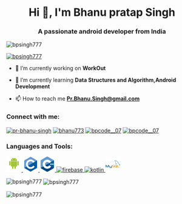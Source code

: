 <h1 align="center">Hi 👋, I'm Bhanu pratap Singh</h1>
<h3 align="center">A passionate android developer from India</h3>

<p align="left"> <img src="https://komarev.com/ghpvc/?username=bpsingh777&label=Profile%20views&color=0e75b6&style=flat" alt="bpsingh777" /> </p>

<p align="left"> <a href="https://github.com/ryo-ma/github-profile-trophy"><img src="https://github-profile-trophy.vercel.app/?username=bpsingh777" alt="bpsingh777" /></a> </p>

- 🔭 I’m currently working on **WorkOut**

- 🌱 I’m currently learning **Data Structures and Algorithm,Android Development**

- 📫 How to reach me **Pr.Bhanu.Singh@gmail.com**

<h3 align="left">Connect with me:</h3>
<p align="left">
<a href="https://linkedin.com/in/pr-bhanu-singh" target="blank"><img align="center" src="https://raw.githubusercontent.com/rahuldkjain/github-profile-readme-generator/master/src/images/icons/Social/linked-in-alt.svg" alt="pr-bhanu-singh" height="30" width="40" /></a>
<a href="https://www.codechef.com/users/bhanu773" target="blank"><img align="center" src="https://cdn.jsdelivr.net/npm/simple-icons@3.1.0/icons/codechef.svg" alt="bhanu773" height="30" width="40" /></a>
<a href="https://codeforces.com/profile/bpcode__07" target="blank"><img align="center" src="https://raw.githubusercontent.com/rahuldkjain/github-profile-readme-generator/master/src/images/icons/Social/codeforces.svg" alt="bpcode__07" height="30" width="40" /></a>
<a href="https://www.leetcode.com/bpcode__07" target="blank"><img align="center" src="https://raw.githubusercontent.com/rahuldkjain/github-profile-readme-generator/master/src/images/icons/Social/leet-code.svg" alt="bpcode__07" height="30" width="40" /></a>
</p>

<h3 align="left">Languages and Tools:</h3>
<p align="left"> <a href="https://developer.android.com" target="_blank" rel="noreferrer"> <img src="https://raw.githubusercontent.com/devicons/devicon/master/icons/android/android-original-wordmark.svg" alt="android" width="40" height="40"/> </a> <a href="https://www.cprogramming.com/" target="_blank" rel="noreferrer"> <img src="https://raw.githubusercontent.com/devicons/devicon/master/icons/c/c-original.svg" alt="c" width="40" height="40"/> </a> <a href="https://www.w3schools.com/cpp/" target="_blank" rel="noreferrer"> <img src="https://raw.githubusercontent.com/devicons/devicon/master/icons/cplusplus/cplusplus-original.svg" alt="cplusplus" width="40" height="40"/> </a> <a href="https://firebase.google.com/" target="_blank" rel="noreferrer"> <img src="https://www.vectorlogo.zone/logos/firebase/firebase-icon.svg" alt="firebase" width="40" height="40"/> </a> <a href="https://kotlinlang.org" target="_blank" rel="noreferrer"> <img src="https://www.vectorlogo.zone/logos/kotlinlang/kotlinlang-icon.svg" alt="kotlin" width="40" height="40"/> </a> <a href="https://www.mysql.com/" target="_blank" rel="noreferrer"> <img src="https://raw.githubusercontent.com/devicons/devicon/master/icons/mysql/mysql-original-wordmark.svg" alt="mysql" width="40" height="40"/> </a> </p>

<p><img align="left" src="https://github-readme-stats.vercel.app/api/top-langs?username=bpsingh777&show_icons=true&locale=en&layout=compact" alt="bpsingh777" /></p>

<p>&nbsp;<img align="center" src="https://github-readme-stats.vercel.app/api?username=bpsingh777&show_icons=true&locale=en" alt="bpsingh777" /></p>

<p><img align="center" src="https://github-readme-streak-stats.herokuapp.com/?user=bpsingh777&" alt="bpsingh777" /></p>
